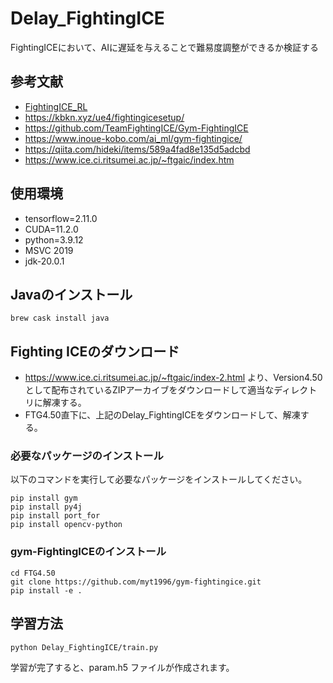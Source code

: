 # Delay_FightingICE
FightingICEにおいて、AIに遅延を与えることで難易度調整ができるか検証する

## 参考文献

- [FightingICE_RL](https://github.com/ruritoBlogger/FightingICE_RL)
- https://kbkn.xyz/ue4/fightingicesetup/
- https://github.com/TeamFightingICE/Gym-FightingICE
- https://www.inoue-kobo.com/ai_ml/gym-fightingice/
- https://qiita.com/hideki/items/589a4fad8e135d5adcbd
- https://www.ice.ci.ritsumei.ac.jp/~ftgaic/index.htm

## 使用環境

- tensorflow=2.11.0
- CUDA=11.2.0
- python=3.9.12
- MSVC 2019
- jdk-20.0.1

## Javaのインストール
```
brew cask install java
```

## Fighting ICEのダウンロード
- https://www.ice.ci.ritsumei.ac.jp/~ftgaic/index-2.html より、Version4.50として配布されているZIPアーカイブをダウンロードして適当なディレクトリに解凍する。
- FTG4.50直下に、上記のDelay_FightingICEをダウンロードして、解凍する。

### 必要なパッケージのインストール

以下のコマンドを実行して必要なパッケージをインストールしてください。

```
pip install gym
pip install py4j
pip install port_for
pip install opencv-python
```

### gym-FightingICEのインストール
```
cd FTG4.50
git clone https://github.com/myt1996/gym-fightingice.git
pip install -e .
```


## 学習方法
```
python Delay_FightingICE/train.py
```

学習が完了すると、param.h5 ファイルが作成されます。

